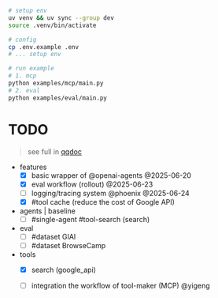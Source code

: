 

```sh
# setup env
uv venv && uv sync --group dev
source .venv/bin/activate

# config
cp .env.example .env
# ... setup env

# run example
# 1. mcp
python examples/mcp/main.py
# 2. eval
python examples/eval/main.py
```

# TODO
> see full in [qqdoc](https://doc.weixin.qq.com/smartsheet/s3_AcMATAZtAPIuFWU7og0T16lnjNLwZ?scode=AJEAIQdfAAojkV21HAAcMATAZtAPI&tab=q979lj&viewId=vukaF8)

- features
    - [x] basic wrapper of @openai-agents @2025-06-20
    - [x] eval workflow (rollout) @2025-06-23
    - [ ] logging/tracing system @phoenix @2025-06-24
    - [x] #tool cache (reduce the cost of Google API)
- agents | baseline
    - [ ] #single-agent #tool-search (search)
- eval
    - [ ] #dataset GIAI
    - [ ] #dataset BrowseCamp
- tools
    - [x] search (google_api)
    - [ ] integration the workflow of tool-maker (MCP) @yigeng

